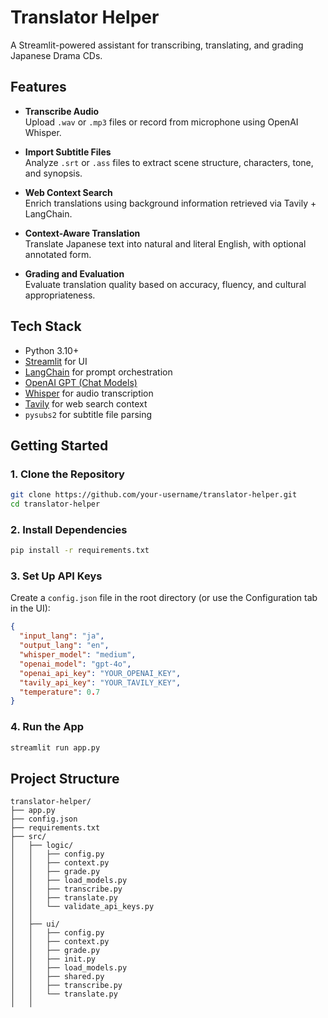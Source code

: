 # Translator Helper

A Streamlit-powered assistant for transcribing, translating, and grading Japanese Drama CDs.

## Features

- **Transcribe Audio**  
  Upload `.wav` or `.mp3` files or record from microphone using OpenAI Whisper.

- **Import Subtitle Files**  
  Analyze `.srt` or `.ass` files to extract scene structure, characters, tone, and synopsis.

- **Web Context Search**  
  Enrich translations using background information retrieved via Tavily + LangChain.

- **Context-Aware Translation**  
  Translate Japanese text into natural and literal English, with optional annotated form.

- **Grading and Evaluation**  
  Evaluate translation quality based on accuracy, fluency, and cultural appropriateness.

## Tech Stack

- Python 3.10+
- [Streamlit](https://streamlit.io/) for UI
- [LangChain](https://www.langchain.com/) for prompt orchestration
- [OpenAI GPT (Chat Models)](https://platform.openai.com/docs)
- [Whisper](https://github.com/openai/whisper) for audio transcription
- [Tavily](https://app.tavily.com/) for web search context
- `pysubs2` for subtitle file parsing

## Getting Started

### 1. Clone the Repository
```bash
git clone https://github.com/your-username/translator-helper.git
cd translator-helper
```

### 2. Install Dependencies
```bash
pip install -r requirements.txt
```

### 3. Set Up API Keys
Create a `config.json` file in the root directory (or use the Configuration tab in the UI):

```json
{
  "input_lang": "ja",
  "output_lang": "en",
  "whisper_model": "medium",
  "openai_model": "gpt-4o",
  "openai_api_key": "YOUR_OPENAI_KEY",
  "tavily_api_key": "YOUR_TAVILY_KEY",
  "temperature": 0.7
}
```

### 4. Run the App
```bash
streamlit run app.py
```

## Project Structure

```plaintext
translator-helper/
├── app.py
├── config.json
├── requirements.txt
├── src/
│   ├── logic/
│   │   ├── config.py
│   │   ├── context.py
│   │   ├── grade.py
│   │   ├── load_models.py
│   │   ├── transcribe.py
│   │   ├── translate.py
│   │   └── validate_api_keys.py
│   │
│   ├── ui/
│   │   ├── config.py
│   │   ├── context.py
│   │   ├── grade.py
│   │   ├── init.py
│   │   ├── load_models.py
│   │   ├── shared.py
│   │   ├── transcribe.py
│   │   └── translate.py
│   │
```